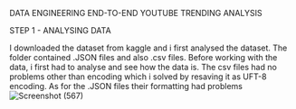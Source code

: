 DATA ENGINEERING END-TO-END YOUTUBE TRENDING ANALYSIS

STEP 1 - ANALYSING DATA

I downloaded the dataset from kaggle and i first analysed the dataset. The folder contained .JSON files and also .csv files. Before working with the data, i first had to analyse and see how the data is.
The csv files had no problems other than encoding which i solved by resaving it as UFT-8 encoding. As for the .JSON files their formatting had problems
![Screenshot (567)](https://github.com/user-attachments/assets/cee5a200-c04b-4fc0-aa71-7a38abfaaebd)

